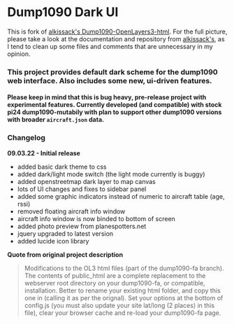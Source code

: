 # Dump1090 Dark UI

This is fork of [alkissack's Dump1090-OpenLayers3-html](https://github.com/alkissack/Dump1090-OpenLayers3-html). For the full picture, please take a look at the documentation and repository from [alkissack's](https://github.com/alkissack/Dump1090-OpenLayers3-html), as I tend to clean up some files and comments that are unnecessary in my opinion.

### This project provides default dark scheme for the dump1090 web interface. Also includes some new, ui-driven features.
#### Please keep in mind that this is bug heavy, pre-release project with experimental features. Currently developed (and compatible) with stock pi24 dump1090-mutabily with plan to support other dump1090 versions with broader `aircraft.json` data.  


### Changelog
**09.03.22 - Initial release**
- added basic dark theme to css
- added dark/light mode switch (the light mode currently is buggy)
- added openstreetmap dark layer to map canvas
- lots of UI changes and fixes to sidebar panel
- added some graphic indicators instead of numeric to aircraft table (age, rssi)
- removed floating aircraft info window
- aircraft info window is now binded to bottom of screen
- added photo preview from planespotters.net
- jquery upgraded to latest version
- added lucide icon library

**Quote from original project description**
> Modifications to the OL3 html files (part of the dump1090-fa branch). The contents of public_html are a complete replacement to the webserver root directory on your dump1090-fa, or compatible, installation. Better to rename your existing html folder, and copy this one in (calling it as per the orignal). Set your options at the bottom of config.js (you must also update your site lat/long (2 places) in this file), clear your browser cache and re-load your dump1090-fa page.
